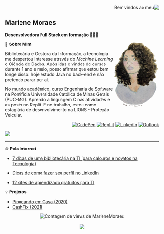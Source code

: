 <p align="right"> Bem vindos ao meu <img align="right" src="https://img.shields.io/badge/-GitHub-333333?style=for-the-badge&logo=GitHub"></p>



<h2>Marlene Moraes</h2> 

**Desenvolvedora Full Stack em formação 👩🏽‍💻**

<img src=".\img\MarleneMoraes_por_NanciYin.png" alt="Marlene em aquarela por Nanci Yin"  width="150px" align="right"/>💬 **Sobre Mim**

Bibliotecária e Gestora da Informação, a tecnologia me despertou interesse através do *Machine Learning* e Ciência de Dados. Após idas e vindas de cursos durante 1 ano e meio, posso afirmar que estou bem longe disso: hoje estudo Java no back-end e não pretendo parar por aí. 

No mundo acadêmico, curso Engenharia de Software na Pontifícia Universidade Católica de Minas Gerais (PUC-MG). Aprendo a linguagem C nas atividades e as posto no Replit. E no trabalho, estou como estagiária de desenvolvimento na LIONS - Proteção Veicular. 

<div class="socialmedia" align="right">
    <a href="https://codepen.io/marlenemoraes" target="blank"><img src="https://img.shields.io/badge/-CodePen-333333?style=flat&logo=CodePen" alt="CodePen"></a>
    <a href="https://replit.com/@MarleneMoraes" target="blank"><img src="https://img.shields.io/badge/-Repl.it-333333?style=flat&logo=Repl.it" alt="Repl.it"></a>
    <a href="https://www.linkedin.com/in/marlenemoraes/" target="blank"><img src="https://img.shields.io/badge/-LinkedIn-333333?style=flat&logo=LinkedIn"alt="LinkedIn"></a>
     <a href="mailto: marlenevmoraes@outlook.com" target="blank"><img src="https://img.shields.io/badge/-Microsoft_Outlook-333333?style=flat&logo=microsoft-outlook"alt="Outlook"></a>
</div>

<a href="https://github.com/MarleneMoraes/MarleneMoraes/tree/english"><img src="https://img.shields.io/badge/English%20-%23323330.svg?&style=for-the-badge&logo=perfil&logoColor=black&color=red" /></a>

<hr>

🌐 **Pela Internet**

- [7 dicas de uma bibliotecária na TI (para calouros e novatos na Tecnologia)](https://www.linkedin.com/pulse/7-dicas-de-uma-bibliotec%C3%A1ria-na-ti-para-calouros-e-novatos-moraes/)

- [Dicas de como fazer seu perfil no LinkedIn](https://www.linkedin.com/pulse/dicas-de-como-fazer-seu-perfil-linkedin-marlene-moraes/)

- [12 sites de aprendizado gratuitos para TI](https://www.linkedin.com/pulse/12-sites-de-aprendizado-gratuitos-para-ti-marlene-moraes/)

  

💡 **Projetos**

- [Pipocando em Casa (2020)](https://github.com/MarleneMoraes/pipocando-em-casa)
- [CashFix (2021)](https://github.com/MarleneMoraes/CashFix)

<div align="center">
    <img src="https://komarev.com/ghpvc/?username=marlenemoraes&color=blueviolet" alt="Contagem de views de MarleneMoraes"/>	
</div>
<br/>

<div align="center">
    <img src="https://github-readme-streak-stats.herokuapp.com/?user=marlenemoraes&theme=tokyonight&hide_border=true"/>
</div>















